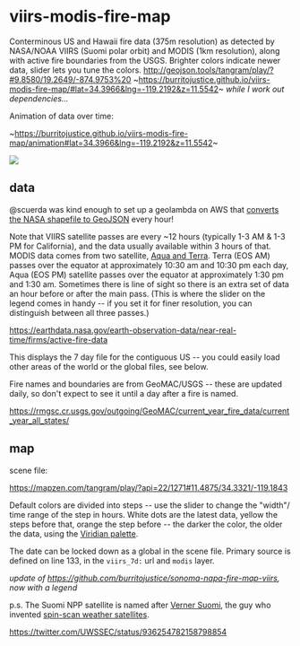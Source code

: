 # viirs-modis-fire-map

Conterminous US and Hawaii fire data (375m resolution) as detected by NASA/NOAA VIIRS (Suomi polar orbit) and MODIS (1km resolution), along with active fire boundaries from the USGS. Brighter colors indicate newer data, slider lets you tune the colors.
http://geojson.tools/tangram/play/?#9.8580/19.2649/-874.9753%20
~https://burritojustice.github.io/viirs-modis-fire-map/#lat=34.3966&lng=-119.2192&z=11.5542~ _while I work out dependencies..._

Animation of data over time:

~https://burritojustice.github.io/viirs-modis-fire-map/animation#lat=34.3966&lng=-119.2192&z=11.5542~

![](viirs-modis-ventura.png)

## data

@scuerda was kind enough to set up a geolambda on AWS that [converts the NASA shapefile to GeoJSON](https://github.com/scuerda/modis-viirs-conversion) every hour! 

Note that VIIRS satellite passes are every ~12 hours (typically 1-3 AM & 1-3 PM for California), and the data usually available within 3 hours of that. MODIS data comes from two satellite, [Aqua and Terra](https://wiki.earthdata.nasa.gov/display/ESKB/Near+Real-Time+Data+Frequently+Asked+Questions). Terra (EOS AM) passes over the equator at approximately 10:30 am and 10:30 pm each day, Aqua (EOS PM) satellite passes over the equator at approximately 1:30 pm and 1:30 am. Sometimes there is line of sight so there is an extra set of data an hour before or after the main pass. (This is where the slider on the legend comes in handy -- if you set it for finer resolution, you can distinguish between all three passes.)

https://earthdata.nasa.gov/earth-observation-data/near-real-time/firms/active-fire-data

This displays the 7 day file for the contiguous US -- you could easily load other areas of the world or the global files, see below.

Fire names and boundaries are from GeoMAC/USGS -- these are updated daily, so don't expect to see it until a day after a fire is named.

https://rmgsc.cr.usgs.gov/outgoing/GeoMAC/current_year_fire_data/current_year_all_states/

## map 

scene file:

https://mapzen.com/tangram/play/?api=22/1271#11.4875/34.3321/-119.1843

Default colors are divided into steps -- use the slider to change the "width"/ time range of the step in hours. White dots are the latest data, yellow the steps before that, orange the step before --  the darker the color, the older the data, using the [Viridian palette](https://github.com/politiken-journalism/scale-color-perceptual).

The date can be locked down as a global in the scene file. Primary source is defined on line 133, in the `viirs_7d:` url and `modis` layer. 

_update of https://github.com/burritojustice/sonoma-napa-fire-map-viirs, now with a legend_

p.s. The Suomi NPP satellite is named after [Verner Suomi](https://en.wikipedia.org/wiki/Verner_E._Suomi), the guy who invented [spin-scan weather satellites](https://earthobservatory.nasa.gov/Features/Suomi/suomi_2.php).

https://twitter.com/UWSSEC/status/936254782158798854
